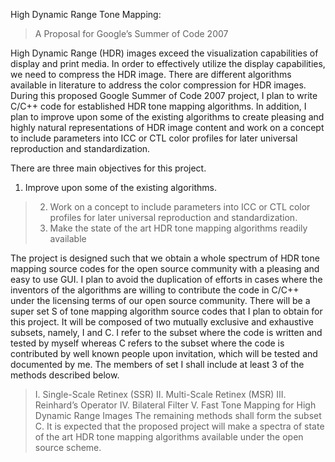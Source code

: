 High Dynamic Range Tone Mapping:
> A Proposal for Google’s Summer of Code 2007

High Dynamic Range (HDR) images exceed the visualization capabilities of display and print media. In order to effectively utilize the display capabilities, we need to compress the HDR image. There are different algorithms available in literature to address the color compression for HDR images. During this proposed Google Summer of Code 2007 project, I plan to write C/C++ code for established HDR tone mapping algorithms. In addition, I plan to improve upon some of the existing algorithms to create pleasing and highly natural representations of HDR image content and work on a concept to include parameters into ICC or CTL color profiles for later universal reproduction and standardization.

There are three main objectives for this project.
  1. Improve upon some of the existing algorithms.
> 2. Work on a concept to include parameters into ICC or CTL color profiles for later universal reproduction and standardization.
> 3. Make the state of the art HDR tone mapping algorithms readily available

The project is designed such that we obtain a whole spectrum of HDR tone mapping source codes for the open source community with a pleasing and easy to use GUI. I plan to avoid the duplication of efforts in cases where the inventors of the algorithms are willing to contribute the code in C/C++ under the licensing terms of our open source community. There will be a super set S of tone mapping algorithm source codes that I plan to obtain for this project. It will be composed of two mutually exclusive and exhaustive subsets, namely, I and C. I refer to the subset where the code is written and tested by myself whereas C refers to the subset where the code is contributed by well known people upon invitation, which will be tested and documented by me. The members of set I shall include at least 3 of the methods described below.
> I. Single-Scale Retinex (SSR)
> II. Multi-Scale Retinex (MSR)
> III. Reinhard’s Operator
> IV. Bilateral Filter
> V. Fast Tone Mapping for High Dynamic Range Images
The remaining methods shall form the subset C. It is expected that the proposed project will make a spectra of state of the art HDR tone mapping algorithms available under the open source scheme.